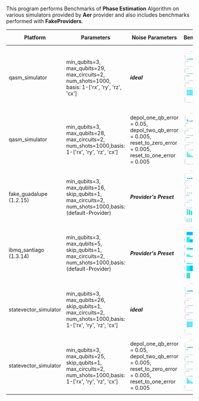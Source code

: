 This program performs Benchmarks of **Phase Estimation** Algorithm on various simulators provided by **Aer** provider and also includes benchmarks performed with **FakeProviders**.



|Platform|Parameters|Noise Parameters|Benchmarks|Volumetric Positioning|Remarks|
|--------|----------|----------------|----------|----------------------|-------|
|qasm_simulator |min_qubits=3, max_qubits=29, max_circuits=2, num_shots=1000, basis: 1-['rx', 'ry', 'rz', 'cx']|***ideal***|![Test-1](1.jpg)|![Test-1-QV](1-QV.jpg)|Qasm simulator supports upto **31** qubits. Execution is terminated upto **29** qubits because of time and memory constraints. |
|qasm_simulator |min_qubits=3, max_qubits=28, max_circuits=2, num_shots=1000,basis: 1-['rx', 'ry', 'rz', 'cx']|depol_one_qb_error = 0.05, depol_two_qb_error = 0.005, reset_to_zero_error = 0.005, reset_to_one_error = 0.005|![Test-2](2.jpg)|![Test-2-QV](2-QV.jpg)|Execution is terminated at **28** Qubits because of longer execution periods and memory constriants.|
|fake_guadalupe (1.2.15)|min_qubits=3, max_qubits=16, skip_qubits=1, max_circuits=2, num_shots=1000,basis: (default-Provider)|***Provider's Preset***|![Test-3](3.jpg)|![Test-3-QV](3-QV.jpg)|Execution is terminated at **16** Qubits as fake backend supports only upto that.|
|ibmq_santiago (1.3.14)|min_qubits=3, max_qubits=5, skip_qubits=1, max_circuits=2, num_shots=1000,basis: (default-Provider)|***Provider's Preset***|![Test-4](4.jpg)|![Test-4-QV](4-QV.jpg)|Execution is terminated at **5** Qubits because of limitation in backend implementation.|
|statevector_simulator|min_qubits=3, max_qubits=26, skip_qubits=1, max_circuits=2, num_shots=1000,basis: 1-['rx', 'ry', 'rz', 'cx']|***ideal***|![Test-5](5.jpg)|![Test-5-QV](5-QV.jpg)|Execution is terminated at **26** Qubits because of memory constriants.|
|statevector_simulator |min_qubits=3, max_qubits=25, skip_qubits=1, max_circuits=2, num_shots=1000,basis: 1-['rx', 'ry', 'rz', 'cx']|depol_one_qb_error = 0.05, depol_two_qb_error = 0.005, reset_to_zero_error = 0.005, reset_to_one_error = 0.005|![Test-6](6.jpg)|![Test-6-QV](6-QV.jpg)|Execution is terminated at **25** Qubits because of memory constraints.|

